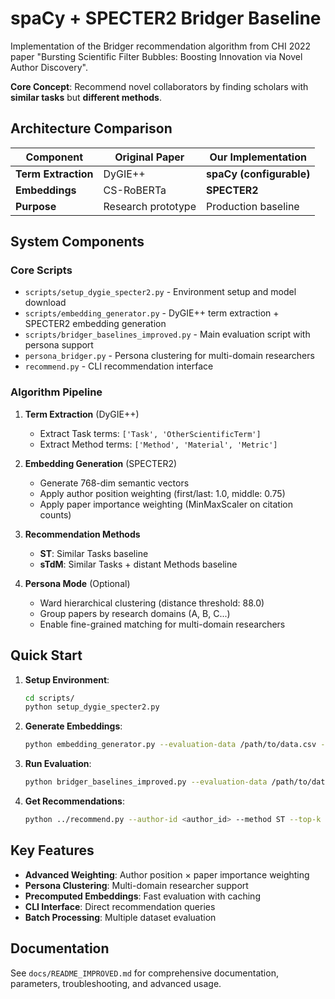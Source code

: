 # spaCy + SPECTER2 Bridger Baseline

Implementation of the Bridger recommendation algorithm from CHI 2022 paper "Bursting Scientific Filter Bubbles: Boosting Innovation via Novel Author Discovery". 

**Core Concept**: Recommend novel collaborators by finding scholars with **similar tasks** but **different methods**.

## Architecture Comparison

| Component | Original Paper | Our Implementation |
|-----------|----------------|-------------------|
| **Term Extraction** | DyGIE++ | **spaCy (configurable)** |
| **Embeddings** | CS-RoBERTa | **SPECTER2** |
| **Purpose** | Research prototype | Production baseline |

## System Components

### Core Scripts
- `scripts/setup_dygie_specter2.py` - Environment setup and model download
- `scripts/embedding_generator.py` - DyGIE++ term extraction + SPECTER2 embedding generation
- `scripts/bridger_baselines_improved.py` - Main evaluation script with persona support
- `persona_bridger.py` - Persona clustering for multi-domain researchers
- `recommend.py` - CLI recommendation interface

### Algorithm Pipeline

1. **Term Extraction** (DyGIE++)
   - Extract Task terms: `['Task', 'OtherScientificTerm']`
   - Extract Method terms: `['Method', 'Material', 'Metric']`

2. **Embedding Generation** (SPECTER2)
   - Generate 768-dim semantic vectors
   - Apply author position weighting (first/last: 1.0, middle: 0.75)
   - Apply paper importance weighting (MinMaxScaler on citation counts)

3. **Recommendation Methods**
   - **ST**: Similar Tasks baseline
   - **sTdM**: Similar Tasks + distant Methods baseline

4. **Persona Mode** (Optional)
   - Ward hierarchical clustering (distance threshold: 88.0)
   - Group papers by research domains (A, B, C...)
   - Enable fine-grained matching for multi-domain researchers

## Quick Start

1. **Setup Environment**:
   ```bash
   cd scripts/
   python setup_dygie_specter2.py
   ```

2. **Generate Embeddings**:
   ```bash
   python embedding_generator.py --evaluation-data /path/to/data.csv --force-regenerate
   ```

3. **Run Evaluation**:
   ```bash
   python bridger_baselines_improved.py --evaluation-data /path/to/data.csv --enable-personas
   ```

4. **Get Recommendations**:
   ```bash
   python ../recommend.py --author-id <author_id> --method ST --top-k 10
   ```

## Key Features

- **Advanced Weighting**: Author position × paper importance weighting
- **Persona Clustering**: Multi-domain researcher support
- **Precomputed Embeddings**: Fast evaluation with caching
- **CLI Interface**: Direct recommendation queries
- **Batch Processing**: Multiple dataset evaluation

## Documentation

See `docs/README_IMPROVED.md` for comprehensive documentation, parameters, troubleshooting, and advanced usage.
